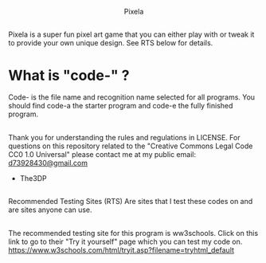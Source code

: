 <p align="center"> Pixela

##
Pixela is a super fun pixel art game that you can either play with or tweak it to provide your own unique design. See RTS below for details.
##
 # What is "code-" ?

Code- is the file name and recognition name selected
for all programs. You should find code-a
the starter program and code-e the fully finished program.
##
Thank you for understanding the rules and regulations in LICENSE.
For questions on this repository related to the "Creative Commons Legal Code
CC0 1.0 Universal" please contact me at my public email:
d73928430@gmail.com

- The3DP
##
Recommended Testing Sites (RTS) 
Are sites that I test these codes on
and are sites anyone can use.
##
The recommended testing site for this 
program is ww3schools.
Click on this link to go to 
their "Try it yourself" page which
you can test my code on.
https://www.w3schools.com/html/tryit.asp?filename=tryhtml_default
